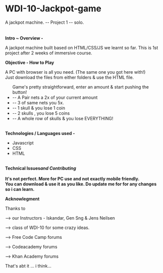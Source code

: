
# WDI-10-Jackpot-game
A jackpot machine.  -- Project 1  -- solo.
<br>
<br>
<br>
<b>Intro ~ Overview - </b>

A jackpot machine built based on HTML/CSS/JS we learnt so far. 
This is 1st project after 2 weeks of immersive course.

<b>Objective - How to Play</b>

A PC with browser is all you need. (The same one you got here with!)  
Just download the files from either folders & use the HTML file.
<ul>  
Game's pretty straightforward, enter an amount & start pushing the button!
<li>-- A Pair nets a 2x of your current amount</li>
<li>-- 3 of same nets you 5x.</li>
<li>-- 1 skull & you lose 1 coin</li>
<li>-- 2 skulls , you lose 5 coins</li>
<li>-- A whole row of skulls & you lose EVERYTHING!</li>
</ul> 
<br>
<b>
Technologies / Languages used -
</b>
<ul>
<li>Javascript</li>
<li>CSS</li>
<li>HTML</li>
</ul>
<br>
<b>
Technical Issues<em>and Contributing</em>
<br/>
<br/>
It's not perfect. More for PC use and not exactly mobile friendly.
<br/>
You can download & use it as you like.  Do update me for for any changes so i can learn.


Acknowlegment </b>

Thanks to

--> our Instructors - Iskandar, Gen Sng & Jens Neilsen

--> class of WDI-10 for some crazy ideas.

--> Free Code Camp forums

--> Codeacademy forums

--> Khan Academy forums

That's abt it ... i think...



